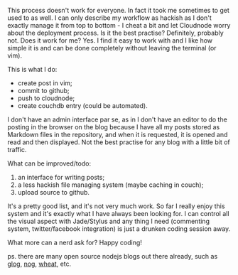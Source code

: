 This process doesn't work for everyone. In fact it took me sometimes to get used
to as well. I can only describe my workflow as hackish as I don't exactly manage
it from top to bottom - I cheat a bit and let Cloudnode worry about the
deployment process. Is it the best practise? Definitely, probably not. Does it
work for me? Yes. I find it easy to work with and I like how simple it is and
can be done completely without leaving the terminal (or vim).

This is what I do:

* create post in vim;
* commit to github;
* push to cloudnode;
* create couchdb entry (could be automated).

I don't have an admin interface par se, as in I don't have an editor to do the
posting in the browser on the blog because I have all my posts stored as
Markdown files in the repository, and when it is requested, it is opened and
read and then displayed. Not the best practise for any blog with a little bit of
traffic.

What can be improved/todo:

1. an interface for writing posts;
2. a less hackish file managing system (maybe caching in couch);
3. upload source to github.

It's a pretty good list, and it's not very much work. So far I really enjoy this
system and it's exactly what I have always been looking for. I can control all
the visual aspect with Jade/Stylus and any thing I need (commenting system,
twitter/facebook integration) is just a drunken coding session away.

What more can a nerd ask for? Happy coding!

ps. there are many open source nodejs blogs out there already, such as
[glog](https://github.com/guyht/Glog), [nog](https://github.com/c9/nog),
[wheat](https://github.com/creationix/wheat), etc.

